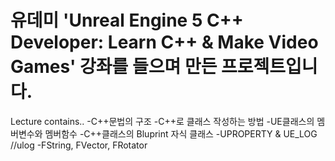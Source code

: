 # 유데미 'Unreal Engine 5 C++ Developer: Learn C++ & Make Video Games' 강좌를 들으며 만든 프로젝트입니다.

Lecture contains..
-C++문법의 구조
-C++로 클래스 작성하는 방법
-UE클래스의 멤버변수와 멤버함수
-C++클래스의 Bluprint 자식 클래스
-UPROPERTY & UE_LOG //ulog
-FString, FVector, FRotator